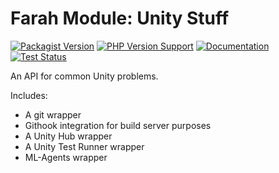 Farah Module: Unity Stuff
=========================
[![Packagist Version](https://img.shields.io/packagist/v/slothsoft/unity)](https://packagist.org/packages/slothsoft/unity)
[![PHP Version Support](https://img.shields.io/packagist/php-v/slothsoft/unity)](https://www.php.net/)
[![Documentation](https://img.shields.io/badge/docs-reference-blue.svg)](https://faulo.github.io/slothsoft-unity/)
[![Test Status](../../actions/workflows/ci-tests.yml/badge.svg)](../../actions/workflows/ci-tests.yml)

An API for common Unity problems.

Includes:
- A git wrapper
- Githook integration for build server purposes
- A Unity Hub wrapper
- A Unity Test Runner wrapper
- ML-Agents wrapper